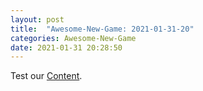 ```yaml
---
layout: post
title:  "Awesome-New-Game: 2021-01-31-20"
categories: Awesome-New-Game
date: 2021-01-31 20:28:50
---
```

Test our [Content](https://github.com/Nowhere-Know-How/Awesome-New-Game-Releases/releases/download/2021-01-31-20/Awesome-New-Game_2021-01-31-20.zip).


